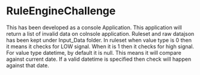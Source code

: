 # RuleEngineChallenge

This has been developed as a console Application. This application will return a list of invalid data on colnsole application. 
Ruleset and raw datajson has been kept under Input_Data folder. 
In ruleset when value type is 0 then it means it checks for LOW signal. When it is 1 then it checks for high signal. 
For value type datetime, by default it is null. 
This means it will compare against current date. If a valid datetime is specified then check will happen against that date.
